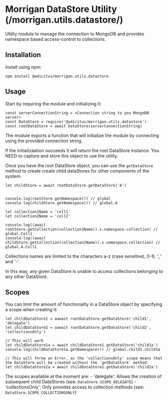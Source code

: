 # Morrigan DataStore Utility (/morrigan.utils.datastore/)

Utility module to manage the connection to MongoDB and provides namespace based access-control to collections.

## Installation

Install using npm:

```
npm install @adicitus/morrigan.utils.datastore
```

## Usage

Start by requiring the module and initializing it:

```
const serverConnectionString = <Connection string to you MongoDB server>
const DataStore = require('@adicitus/morrigan.utils.datastore')
const rootDataStore = await DataStore(serverConnectionString)
```

The module exports a function that will initialize the module by connecting using the provided connection string.

If the initializaation succeeds it will return the root DataStore instance. You NEED to capture and store this object to use the utility.

Once you have the root DataStore object, you can use the `getDataStore` method to create create child dataStores for other components of the system:

```
let childStore = await rootDataStore.getDataStore('A')


console.log(rootStore.getNamespace()) // global
console.log(childStore.getNamespace()) // global.A

let collection1Name = 'coll1'
let collection2Name = 'coll2'

console.log((await rootStore.getCollection(collection1Name)).s.namespace.collection) // global.Coll1
console.log((await childStore.getCollection(collection2Name)).s.namespace.collection) // global.A.Coll1

```

Collections names are limited to the characters a-z (case sensitive), 0-9, '_' and '-'.

In this way, any given DataStore is unable to access collections belonging to any other DataStore.

## Scopes

You can limit the amount of functionality in a DataStore object by specifying a scope when creating it:

```
let childDataStore1 = aawait rootDataStore.getDataStore('child1', 'delegate')
let childDataStore2 = aawait rootDataStore.getDataStore('child2', 'collectionsOnly')

// This will work
let childDataStore1a = await childDataStore1.getDataStore('child1a')
console.log(childDataStore1a.getNamespace()) // global.child1.child1a

// This will throw an Error, as the 'collectionsOnly' scope means that the DataStore will be created without the `getDataStore` method:
let childDataStore2a = await childDataStore1.getDataStore('child2a')

```

The scopes available at the moment are:
    - 'delegate': Allows the creation of subsequent child DataStores (see: `DataStore.SCOPE_DELEGATE`)
    - 'collectionsOnly': Only provides access to collection methods (see: `DataStore.SCOPE_COLLECTIONSONLY`)
